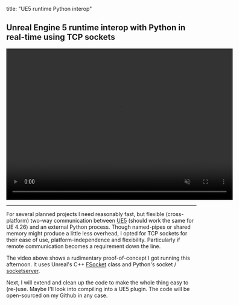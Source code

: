 title: "UE5 runtime Python interop"
## Unreal Engine 5 runtime interop with Python in real-time using TCP sockets

<video width="600" height="400" controls autoplay muted loop>
  <source type="video/mp4" src="/videos/ue5-python-interop.mp4">
</video>

---

For several planned projects I need reasonably fast, but flexible (cross-platform) two-way communication between [UE5](https://www.unrealengine.com/en-US/blog/unreal-engine-5-is-now-available-in-early-access) (should work the same for UE 4.26) and an external Python process. Though named-pipes or shared memory might produce a little less overhead, I opted for TCP sockets for their ease of use, platform-independence and flexibility. Particularly if remote communication becomes a requirement down the line.

The video above shows a rudimentary proof-of-concept I got running this afternoon. It uses Unreal's C++ [FSocket](https://docs.unrealengine.com/5.0/en-US/API/Runtime/Sockets/FSocket/) class and Python's socket / [socketserver](https://docs.python.org/3/library/socketserver.html).

Next, I will extend and clean up the code to make the whole thing easy to (re-)use. Maybe I'll look into compiling into a UE5 plugin. The code will be open-sourced on my Github in any case.